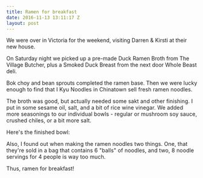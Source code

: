 ```yaml
---
title: Ramen for breakfast
date: 2016-11-13 13:11:17 Z
layout: post
---
```


We were over in Victoria for the weekend, visiting Darren & Kirsti at their new house. 

On Saturday night we picked up a pre-made Duck Ramen Broth from The Village Butcher, plus a Smoked Duck Breast from the next door Whole Beast deli. 

Bok choy and bean sprouts completed the ramen base. Then w<span style="letter-spacing: 0.01em; -webkit-text-size-adjust: 100%;">e were lucky enough to find that I Kyu Noodles in Chinatown sell fresh ramen noodles.</span>

<span style="letter-spacing: 0.01em; -webkit-text-size-adjust: 100%;">The broth was good, but actually needed some sakt and other finishing. I put in some sesame oil, salt, and a bit of rice wine vinegar. We added more seasonings to our individual bowls - regular or mushroom soy sauce, crushed chiles, or a bit more salt.</span>

<span style="letter-spacing: 0.01em; -webkit-text-size-adjust: 100%;">Here's the finished bowl:</span>

<span style="letter-spacing: 0.01em; -webkit-text-size-adjust: 100%;">Also, I found out when making the ramen noodles two things. One, that they're sold in a bag that contains 6 "balls" of noodles, and two, 8 noodle servings for 4 people is way too much. </span>

<span style="letter-spacing: 0.01em; -webkit-text-size-adjust: 100%;">Thus, ramen for breakfast! </span>